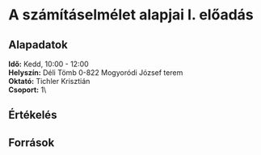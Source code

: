 # A számításelmélet alapjai I. előadás

## Alapadatok
**Idő:** Kedd, 10:00 - 12:00\
**Helyszín:** Déli Tömb 0-822 Mogyoródi József terem\
**Oktató:** Tichler Krisztián\
**Csoport:** 1\

## Értékelés

## Források